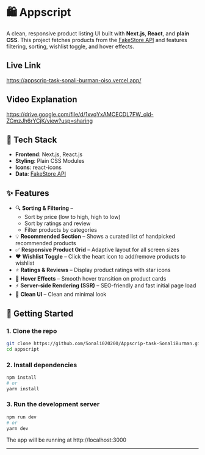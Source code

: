 # 🛍️ Appscript

A clean, responsive product listing UI built with **Next.js**, **React**, and **plain CSS**. This project fetches products from the [FakeStore API](https://fakestoreapi.com/) and features filtering, sorting, wishlist toggle, and hover effects.


## Live Link

https://appscrip-task-sonali-burman-oiso.vercel.app/


## Video Explanation

https://drive.google.com/file/d/1xvqYxAMCECDL7FW_old-ZCmzJh6rYCjK/view?usp=sharing

## 🔧 Tech Stack

- **Frontend**: Next.js, React.js
- **Styling**: Plain CSS Modules
- **Icons**: react-icons
- **Data**: [FakeStore API](https://fakestoreapi.com/)



## ✨ Features

- 🔍 **Sorting & Filtering** – 
  - Sort by price (low to high, high to low)
  - Sort by ratings and review
  - Filter products by categories
- 💡 **Recommended Section** – Shows a curated list of handpicked recommended products
- ✅ **Responsive Product Grid** – Adaptive layout for all screen sizes
- ❤️ **Wishlist Toggle** – Click the heart icon to add/remove products to wishlist
- ⭐ **Ratings & Reviews** – Display product ratings with star icons
- 🎯 **Hover Effects** – Smooth hover transition on product cards
- ⚡ **Server-side Rendering (SSR)** – SEO-friendly and fast initial page load
- 🧼 **Clean UI** – Clean and minimal look 




## 🚀 Getting Started

### 1. Clone the repo

```bash
git clone https://github.com/Sonali020200/Appscrip-task-SonaliBurman.git
cd appscript
```

### 2. Install dependencies

```bash
npm install
# or
yarn install
```

### 3. Run the development server

```bash
npm run dev
# or
yarn dev
```


The app will be running at http://localhost:3000

---



